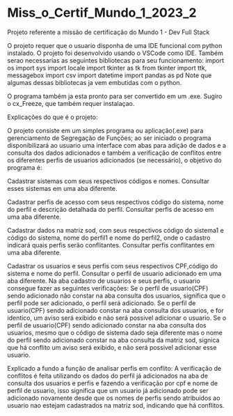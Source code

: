 # Miss_o_Certif_Mundo_1_2023_2
Projeto referente a missão de certificação do Mundo 1 - Dev Full Stack

O projeto requer que o usuario disponha de uma IDE funcional com python instalado.
O projeto foi desenvolvido usando o VSCode como IDE.
Também serao necessarias as seguintes bibliotecas para seu funcionamento:
import os
import sys
import locale
import tkinter as tk
from tkinter import ttk, messagebox
import csv
import datetime
import pandas as pd
Note que algumas dessas bibliotecas ja vem embutidas com o python.

O programa também ja esta pronto para ser convertido em um .exe. Sugiro o cx_Freeze, que também requer instalaçao.


Explicações do que é o projeto:

O projeto consiste em um simples programa ou aplicação(.exe) para gerenciamento de Segregação de Funções; ao ser iniciado o programa disponibilizará ao usuario uma interface com abas para adição de dados e a consulta dos dados adicionados e também a verificação de conflitos entre os diferentes perfis de usuarios adicionados (se necessário), o objetivo do programa é:

Cadastrar sistemas com seus respectivos códigos e nomes.
Consultar esses sistemas em uma aba diferente.

Cadastrar perfis de acesso com seus respectivos código do sistema, nome do perfil e descrição detalhada do perfil.
Consultar perfis de acesso em uma aba diferente.

Cadastrar dados na matriz sod, com seus respectivos código do sistema1 e código do sistema, nome do perfil1 e nome do perfil2, onde o cadastro indicará quais perfis serão conflitantes.
Consultar perfis conflitantes em uma aba diferente.

Cadastrar os usuarios e seus perfis com seus respectivos CPF,código do sistema e nome do perfil.
Consultar o perfil de usuario adicionado em uma aba diferente.
Na aba cadastro de usuarios e seus perfis, o usuario consegue fazer as seguintes verificações:
Se o perfil de usuario(CPF) sendo adicionado não constar na aba consulta dos usuarios, significa que o perfil pode ser adicionado, o perfil será adicionado.
Se o perfil de usuario(CPF) sendo adicionado constar na aba consulta dos usuarios, e for identico, um aviso será exibido e não será possivel adicionar o usuario.
Se o perfil de usuario(CPF) sendo adicionado constar na aba consulta dos usuarios, mesmo que o código de sistema dado seja diferente mas o nome do perfil sendo adicionado constar na aba consulta da matriz sod, signica que há conflito um aviso será exibido, e não será possivel adicionar esse usuario.

Explicado a fundo a função de analisar perfis em conflito:
A verificação de conflitos é feita utilizando os dados do perfil já adicionados na aba de consulta dos usuarios e perfis e fazendo a verificação por cpf e nome de perfil de usuario, isso significa que um usuario já adicionado pode ser adicionado novamente desde que os nomes de perfis sendo atribuidos ao usuario nao estejam cadastrados na matriz sod, indicando que há conflitos.                                    
